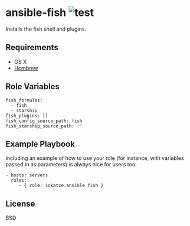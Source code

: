 ansible-fish ![test](https://github.com/inkatze/ansible-fish/workflows/test/badge.svg?branch=main)
=========

Installs the fish shell and plugins.

Requirements
------------

 - OS X
 - [Hombrew](https://brew.sh/)

Role Variables
--------------

```
fish_formulas:
  - fish
  - starship
fish_plugins: []
fish_config_source_path: fish
fish_starship_source_path: ''
```

Example Playbook
----------------

Including an example of how to use your role (for instance, with variables passed in as parameters) is always nice for users too:

    - hosts: servers
      roles:
         - { role: inkatze.ansible_fish }

License
-------

BSD

